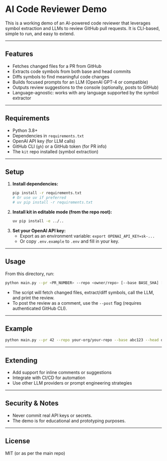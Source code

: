 # AI Code Reviewer Demo

This is a working demo of an AI-powered code reviewer that leverages symbol extraction and LLMs to review GitHub pull requests. It is CLI-based, simple to run, and easy to extend.

---

## Features
- Fetches changed files for a PR from GitHub
- Extracts code symbols from both base and head commits
- Diffs symbols to find meaningful code changes
- Builds focused prompts for an LLM (OpenAI GPT-4 or compatible)
- Outputs review suggestions to the console (optionally, posts to GitHub)
- Language-agnostic: works with any language supported by the symbol extractor

---

## Requirements
- Python 3.8+
- Dependencies in `requirements.txt`
- OpenAI API key (for LLM calls)
- GitHub CLI (`gh`) or a GitHub token (for PR info)
- The `kit` repo installed (symbol extraction)

---

## Setup

1. **Install dependencies:**
   ```sh
   pip install -r requirements.txt
   # Or use uv if preferred
   # uv pip install -r requirements.txt
   ```
2. **Install kit in editable mode (from the repo root):**
   ```sh
   uv pip install -e ../..
   ```
3. **Set your OpenAI API key:**
   - Export as an environment variable: `export OPENAI_API_KEY=sk-...`
   - Or copy `.env.example` to `.env` and fill in your key.

---

## Usage

From this directory, run:

```sh
python main.py --pr <PR_NUMBER> --repo <owner/repo> [--base BASE_SHA] [--head HEAD_SHA]
```

- The script will fetch changed files, extract/diff symbols, call the LLM, and print the review.
- To post the review as a comment, use the `--post` flag (requires authenticated GitHub CLI).

---

## Example

```sh
python main.py --pr 42 --repo your-org/your-repo --base abc123 --head def456
```

---

## Extending
- Add support for inline comments or suggestions
- Integrate with CI/CD for automation
- Use other LLM providers or prompt engineering strategies

---

## Security & Notes
- Never commit real API keys or secrets.
- The demo is for educational and prototyping purposes.

---

## License
MIT (or as per the main repo)
